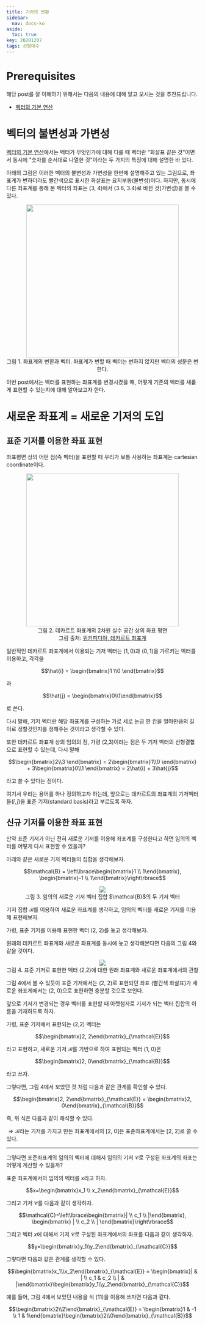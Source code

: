 ```yaml
---
title: 기저의 변환
sidebar:
  nav: docs-ko
aside:
  toc: true
key: 20201207
tags: 선형대수
---
```


# Prerequisites

해당 post를 잘 이해하기 위해서는 다음의 내용에 대해 알고 오시는 것을 추천드립니다.

* [벡터의 기본 연산](https://angeloyeo.github.io/2020/09/07/basic_vector_operation.html)

# 벡터의 불변성과 가변성

[벡터의 기본 연산](https://angeloyeo.github.io/2020/09/07/basic_vector_operation.html)에서는 벡터가 무엇인가에 대해 다룰 때 벡터란 "화살표 같은 것"이면서 동시에 "숫자를 순서대로 나열한 것"이라는 두 가지의 특징에 대해 설명한 바 있다.

아래의 그림은 이러한 벡터의 불변성과 가변성을 한번에 설명해주고 있는 그림으로, 좌표계가 변하더라도 빨간색으로 표시한 화살표는 요지부동(불변성)이다. 하지만, 동시에 다른 좌표계를 통해 본 벡터의 좌표는 (3, 4)에서 (3.6, 3.4)로 바뀐 것(가변성)을 볼 수 있다.

<p align = "center">
  <img width = "400" src = "https://raw.githubusercontent.com/angeloyeo/angeloyeo.github.io/master/pics/2020-09-07-basic_vector_operation/pic1.png">
  <br>
  그림 1. 좌표계의 변환과 벡터. 좌표계가 변할 때 벡터는 변하지 않지만 벡터의 성분은 변한다.
</p>

이번 post에서는 벡터를 표현하는 좌표계를 변경시켰을 때, 어떻게 기존의 벡터를 새롭게 표현할 수 있는지에 대해 알아보고자 한다.

# 새로운 좌표계 = 새로운 기저의 도입

## 표준 기저를 이용한 좌표 표현

좌표평면 상의 어떤 점(즉 벡터)을 표현할 때 우리가 보통 사용하는 좌표계는 cartesian coordinate이다.

<p align = "center">
  <img width = "400" src = "https://raw.githubusercontent.com/angeloyeo/angeloyeo.github.io/master/pics/2020-12-07-change_of_basis/Cartesian-coordinate-system.png">
  <br>
  그림 2. 데카르트 좌표계의 2차원 실수 공간 상의 좌표 평면
  <br> 그림 출처: <a href = "https://ko.wikipedia.org/wiki/%EB%8D%B0%EC%B9%B4%EB%A5%B4%ED%8A%B8_%EC%A2%8C%ED%91%9C%EA%B3%84"> 위키피디아, 데카르트 좌표계 </a>
</p>

일반적인 데카르트 좌표계에서 이용되는 기저 벡터는 $(1,0)$과 $(0,1)$을 가르키는 벡터를 이용하고, 각각을

$$\hat{i} = \begin{bmatrix}1 \\0 \end{bmatrix}$$

과

$$\hat{j} = \begin{bmatrix}0\\1\end{bmatrix}$$

로 쓴다.

다시 말해, 기저 벡터란 해당 좌표계를 구성하는 가로 세로 눈금 한 칸을 얼마만큼의 길이로 정할것인지를 정해주는 것이라고 생각할 수 있다.

또한 데카르트 좌표계 상의 임의의 점, 가령 (2,3)이라는 점은 두 기저 벡터의 선형결합으로 표현할 수 있는데, 다시 말해

$$\begin{bmatrix}2\\3 \end{bmatrix} = 2\begin{bmatrix}1\\0 \end{bmatrix} + 3\begin{bmatrix}0\\1 \end{bmatrix} = 2\hat{i} + 3\hat{j}$$

라고 쓸 수 있다는 점이다.

여기서 우리는 용어를 하나 정의하고자 하는데, 앞으로는 데카르트의 좌표계의 기저벡터들($\hat{i}, \hat{j}$)을 표준 기저(standard basis)라고 부르도록 하자.

## 신규 기저를 이용한 좌표 표현

만약 표준 기저가 아닌 전혀 새로운 기저를 이용해 좌표계를 구성한다고 하면 임의의 벡터를 어떻게 다시 표현할 수 있을까?

아래와 같은 새로운 기저 벡터들의 집합을 생각해보자.

$$\mathcal{B} = \left\lbrace\begin{bmatrix}1 \\ 1\end{bmatrix}, \begin{bmatrix}-1 \\ 1\end{bmatrix}\right\rbrace$$

<p align = "center">
  <img src = "https://raw.githubusercontent.com/angeloyeo/angeloyeo.github.io/master/pics/2020-12-07-change_of_basis/pic1.png">
  <br>
  그림 3. 임의의 새로운 기저 벡터 집합 $\mathcal{B}$의 두 기저 벡터
</p>

기저 집합 $\mathcal{B}$를 이용하여 새로운 좌표계를 생각하고, 임의의 벡터를 새로운 기저를 이용해 표현해보자.

가령, 표준 기저를 이용해 표현한 벡터 (2, 2)를 놓고 생각해보자.

원래의 데카르트 좌표계와 새로운 좌표계를 동시에 놓고 생각해본다면 다음의 그림 4와 같을 것이다.

<p align = "center">
  <img src = "https://raw.githubusercontent.com/angeloyeo/angeloyeo.github.io/master/pics/2020-12-07-change_of_basis/pic2.png">
  <br>
  그림 4. 표준 기저로 표현한 벡터 (2,2)에 대한 원래 좌표계와 새로운 좌표계에서의 관찰
</p>

그림 4에서 볼 수 있듯이 표준 기저에서는 (2, 2)로 표현되던 좌표 (빨간색 화살표)가 새로운 좌표게에서는 (2, 0)으로 표현하면 충분할 것으로 보인다.

앞으로 기저가 변경되는 경우 벡터를 표현할 때 아랫첨자로 기저가 되는 벡터 집합의 이름을 기재하도록 하자.

가령, 표준 기저에서 표현되는 (2,2) 벡터는

$$\begin{bmatrix}2, 2\end{bmatrix}_{\mathcal{E}}$$

라고 표현하고, 새로운 기저 $\mathcal{B}$를 기반으로 하여 표현되는 벡터 (1, 0)은 

$$\begin{bmatrix}2, 0\end{bmatrix}_{\mathcal{B}}$$

라고 쓰자.

그렇다면, 그림 4에서 보았던 것 처럼 다음과 같은 관계를 확인할 수 있다.

$$\begin{bmatrix}2, 2\end{bmatrix}_{\mathcal{E}} = \begin{bmatrix}2, 0\end{bmatrix}_{\mathcal{B}}$$

[//]:# (식 7)

즉, 위 식은 다음과 같이 해석할 수 있다.

$\Rightarrow \mathcal{B}$라는 기저를 가지고 만든 좌표계에서의 [2, 0]은 표준좌표계에서는 [2, 2]로 쓸 수 있다.

---

그렇다면 표준좌표계의 임의의 벡터에 대해서 임의의 기저 $\mathcal{C}$로 구성된 좌표계의 좌표는 어떻게 계산할 수 있을까?

표준 좌표계에서의 임의의 벡터를 $x$라고 하자.

$$x=\begin{bmatrix}x_1 \\ x_2\end{bmatrix}_{\mathcal{E}}$$

그리고 기저 $\mathcal{C}$를 다음과 같이 생각하자.

$$\mathcal{C}=\left\lbrace\begin{bmatrix}| \\ c_1 \\ |\end{bmatrix}, \begin{bmatrix} | \\ c_2 \\ | \end{bmatrix}\right\rbrace$$

그리고 벡터 $x$에 대해서 기저 $\mathcal{C}$로 구성된 좌표계에서의 좌표를 다음과 같이 생각하자.

$$y=\begin{bmatrix}y_1\\y_2\end{bmatrix}_{\mathcal{C}}$$

그렇다면 다음과 같은 관계를 생각할 수 있다.

$$\begin{bmatrix}x_1\\x_2\end{bmatrix}_{\mathcal{E}} = \begin{bmatrix}| & | \\ c_1 & c_2 \\ | & |\end{bmatrix}\begin{bmatrix}y_1\\y_2\end{bmatrix}_{\mathcal{C}}$$

[//]:# (식 11) 


예를 들어, 그림 4에서 보았던 내용을 식 (11)을 이용해 쓰자면 다음과 같다.

$$\begin{bmatrix}2\\2\end{bmatrix}_{\mathcal{E}} = \begin{bmatrix}1 & -1 \\ 1 & 1\end{bmatrix}\begin{bmatrix}2\\0\end{bmatrix}_{\mathcal{B}}$$
